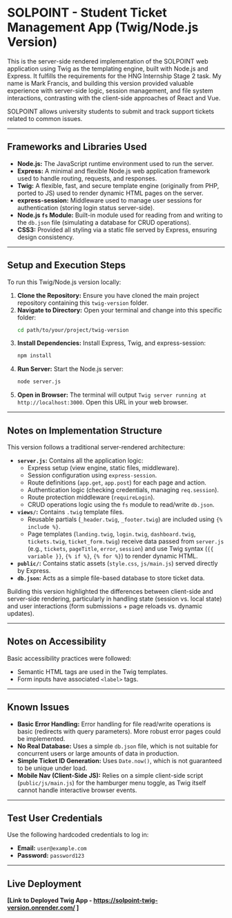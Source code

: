 # SOLPOINT - Student Ticket Management App (Twig/Node.js Version)

This is the server-side rendered implementation of the SOLPOINT web application using Twig as the templating engine, built with Node.js and Express. It fulfills the requirements for the HNG Internship Stage 2 task. My name is Mark Francis, and building this version provided valuable experience with server-side logic, session management, and file system interactions, contrasting with the client-side approaches of React and Vue.

SOLPOINT allows university students to submit and track support tickets related to common issues.

---

## Frameworks and Libraries Used

- **Node.js:** The JavaScript runtime environment used to run the server.
- **Express:** A minimal and flexible Node.js web application framework used to handle routing, requests, and responses.
- **Twig:** A flexible, fast, and secure template engine (originally from PHP, ported to JS) used to render dynamic HTML pages on the server.
- **express-session:** Middleware used to manage user sessions for authentication (storing login status server-side).
- **Node.js `fs` Module:** Built-in module used for reading from and writing to the `db.json` file (simulating a database for CRUD operations).
- **CSS3:** Provided all styling via a static file served by Express, ensuring design consistency.

---

## Setup and Execution Steps

To run this Twig/Node.js version locally:

1.  **Clone the Repository:** Ensure you have cloned the main project repository containing this `twig-version` folder.
2.  **Navigate to Directory:** Open your terminal and change into this specific folder:
    ```bash
    cd path/to/your/project/twig-version
    ```
3.  **Install Dependencies:** Install Express, Twig, and express-session:
    ```bash
    npm install
    ```
4.  **Run Server:** Start the Node.js server:
    ```bash
    node server.js
    ```
5.  **Open in Browser:** The terminal will output `Twig server running at http://localhost:3000`. Open this URL in your web browser.

---

## Notes on Implementation Structure

This version follows a traditional server-rendered architecture:

- **`server.js`:** Contains all the application logic:
  - Express setup (view engine, static files, middleware).
  - Session configuration using `express-session`.
  - Route definitions (`app.get`, `app.post`) for each page and action.
  - Authentication logic (checking credentials, managing `req.session`).
  - Route protection middleware (`requireLogin`).
  - CRUD operations logic using the `fs` module to read/write `db.json`.
- **`views/`:** Contains `.twig` template files.
  - Reusable partials (`_header.twig`, `_footer.twig`) are included using `{% include %}`.
  - Page templates (`landing.twig`, `login.twig`, `dashboard.twig`, `tickets.twig`, `ticket_form.twig`) receive data passed from `server.js` (e.g., `tickets`, `pageTitle`, `error`, `session`) and use Twig syntax (`{{ variable }}`, `{% if %}`, `{% for %}`) to render dynamic HTML.
- **`public/`:** Contains static assets (`style.css`, `js/main.js`) served directly by Express.
- **`db.json`:** Acts as a simple file-based database to store ticket data.

Building this version highlighted the differences between client-side and server-side rendering, particularly in handling state (session vs. local state) and user interactions (form submissions + page reloads vs. dynamic updates).

---

## Notes on Accessibility

Basic accessibility practices were followed:

- Semantic HTML tags are used in the Twig templates.
- Form inputs have associated `<label>` tags.

---

## Known Issues

- **Basic Error Handling:** Error handling for file read/write operations is basic (redirects with query parameters). More robust error pages could be implemented.
- **No Real Database:** Uses a simple `db.json` file, which is not suitable for concurrent users or large amounts of data in production.
- **Simple Ticket ID Generation:** Uses `Date.now()`, which is not guaranteed to be unique under load.
- **Mobile Nav (Client-Side JS):** Relies on a simple client-side script (`public/js/main.js`) for the hamburger menu toggle, as Twig itself cannot handle interactive browser events.

---

## Test User Credentials

Use the following hardcoded credentials to log in:

- **Email:** `user@example.com`
- **Password:** `password123`

---

## Live Deployment

**[Link to Deployed Twig App - https://solpoint-twig-version.onrender.com/ ]**
